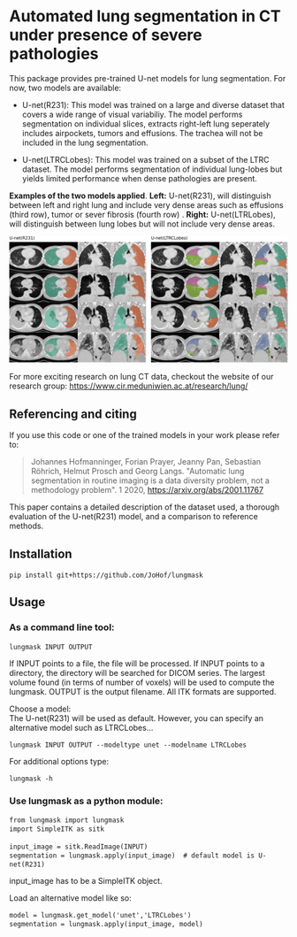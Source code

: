 # Automated lung segmentation in CT under presence of severe pathologies

This package provides pre-trained U-net models for lung segmentation. For now, two models are available:

- U-net(R231): This model was trained on a large and diverse dataset that covers a wide range of visual variabiliy. The model performs segmentation on individual slices, extracts right-left lung seperately includes airpockets, tumors and effusions. The trachea will not be included in the lung segmentation.

- U-net(LTRCLobes): This model was trained on a subset of the LTRC dataset. The model performs segmentation of individual lung-lobes but yields limited performance when dense pathologies are present. 

**Examples of the two models applied**. **Left:** U-net(R231), will distinguish between left and right lung and include very dense areas such as effusions (third row), tumor or sever fibrosis (fourth row) . **Right:** U-net(LTRLobes), will distinguish between lung lobes but will not include very dense areas.

![alt text](figures/figure.png "Result examples")

For more exciting research on lung CT data, checkout the website of our research group:
https://www.cir.meduniwien.ac.at/research/lung/

## Referencing and citing
If you use this code or one of the trained models in your work please refer to:

>Johannes Hofmanninger, Forian Prayer, Jeanny Pan, Sebastian Röhrich, Helmut Prosch and Georg Langs. "Automatic lung segmentation in routine imaging is a data diversity problem, not a methodology problem". 1 2020, https://arxiv.org/abs/2001.11767

This paper contains a detailed description of the dataset used, a thorough evaluation of the U-net(R231) model, and a comparison to reference methods.

## Installation
```
pip install git+https://github.com/JoHof/lungmask
```

## Usage
### As a command line tool:
```
lungmask INPUT OUTPUT
```
If INPUT points to a file, the file will be processed. If INPUT points to a directory, the directory will be searched for DICOM series. The largest volume found (in terms of number of voxels) will be used to compute the lungmask. OUTPUT is the output filename. All ITK formats are supported.

Choose a model: <br/>
The U-net(R231) will be used as default. However, you can specify an alternative model such as LTRCLobes...

```
lungmask INPUT OUTPUT --modeltype unet --modelname LTRCLobes
```

For additional options type:
```
lungmask -h
```

### Use lungmask as a python module:

```
from lungmask import lungmask
import SimpleITK as sitk

input_image = sitk.ReadImage(INPUT)
segmentation = lungmask.apply(input_image)  # default model is U-net(R231)
```
input_image has to be a SimpleITK object.

Load an alternative model like so:
```
model = lungmask.get_model('unet','LTRCLobes')
segmentation = lungmask.apply(input_image, model)
```


 
